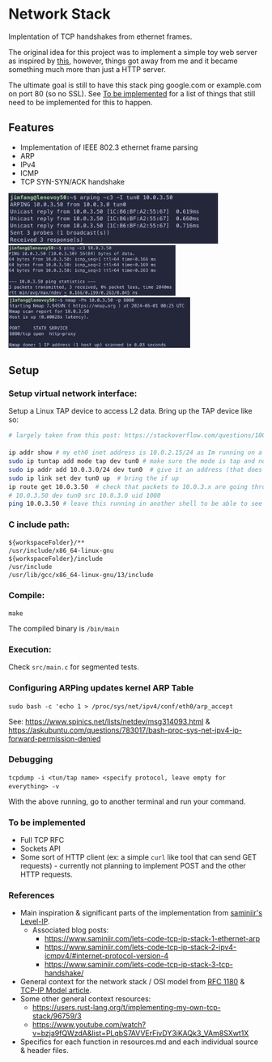 # Network Stack
Implentation of TCP handshakes from ethernet frames.

The original idea for this project was to implement a simple toy web server as inspired by [this](https://progbook.org/httpserv.html), however, things got away from me and it became something much more than just a HTTP server.

The ultimate goal is still to have this stack ping google.com or example.com on port 80 (so no SSL). See [To be implemented](#To-be-implemented) for a list of things that still need to be implemented for this to happen.

## Features
* Implementation of IEEE 802.3 ethernet frame parsing
* ARP
* IPv4
* ICMP
* TCP SYN-SYN/ACK handshake

<img src="./screenshots/arp.png" height="100px"> <img src="./screenshots/ping.png" height="100px"> <img src="./screenshots/tcp.png" height="100px">

## Setup
### Setup virtual network interface:
Setup a Linux TAP device to access L2 data. Bring up the TAP device like so:
```bash
# largely taken from this post: https://stackoverflow.com/questions/1003684/how-to-interface-with-the-linux-tun-driver

ip addr show # my eth0 inet address is 10.0.2.15/24 as Im running on a VirtualBox vm with Ubuntu 18.04 guest
sudo ip tuntap add mode tap dev tun0 # make sure the mode is tap and not tun!
sudo ip addr add 10.0.3.0/24 dev tun0  # give it an address (that does not conflict with existing IP)
sudo ip link set dev tun0 up  # bring the if up
ip route get 10.0.3.50  # check that packets to 10.0.3.x are going through tun0
# 10.0.3.50 dev tun0 src 10.0.3.0 uid 1000 
ping 10.0.3.50 # leave this running in another shell to be able to see the effect of the next example, nobody is responding to the ping
```

### C include path:
```
${workspaceFolder}/**
/usr/include/x86_64-linux-gnu
${workspaceFolder}/include
/usr/include
/usr/lib/gcc/x86_64-linux-gnu/13/include
```

### Compile:
`make`

The compiled binary is `/bin/main`

### Execution:
Check `src/main.c` for segmented tests.

### Configuring ARPing updates kernel ARP Table
`sudo bash -c 'echo 1 > /proc/sys/net/ipv4/conf/eth0/arp_accept`

See: https://www.spinics.net/lists/netdev/msg314093.html & https://askubuntu.com/questions/783017/bash-proc-sys-net-ipv4-ip-forward-permission-denied

### Debugging
`tcpdump -i <tun/tap name> <specify protocol, leave empty for everything> -v`

With the above running, go to another terminal and run your command.

### To be implemented
* Full TCP RFC
* Sockets API
* Some sort of HTTP client (ex: a simple `curl` like tool that can send GET requests) - currently not planning to implement POST and the other HTTP requests.


### References
* Main inspiration & significant parts of the implementation from [saminiir's Level-IP](https://github.com/saminiir/level-ip/tree/master).
    * Associated blog posts:
        * https://www.saminiir.com/lets-code-tcp-ip-stack-1-ethernet-arp
        * https://www.saminiir.com/lets-code-tcp-ip-stack-2-ipv4-icmpv4/#internet-protocol-version-4
        * https://www.saminiir.com/lets-code-tcp-ip-stack-3-tcp-handshake/
* General context for the network stack / OSI model from [RFC 1180](https://datatracker.ietf.org/doc/html/rfc1180) & [TCP-IP Model article](https://www.geeksforgeeks.org/tcp-ip-model/).
* Some other general context resources:
    * https://users.rust-lang.org/t/implementing-my-own-tcp-stack/96759/3
    * https://www.youtube.com/watch?v=bzja9fQWzdA&list=PLqbS7AVVErFivDY3iKAQk3_VAm8SXwt1X
* Specifics for each function in resources.md and each individual source & header files.